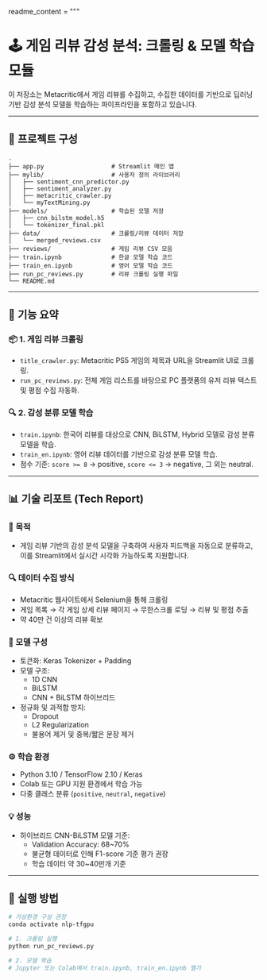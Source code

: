 
readme_content = """
# 🕹️ 게임 리뷰 감성 분석: 크롤링 & 모델 학습 모듈

이 저장소는 Metacritic에서 게임 리뷰를 수집하고, 수집한 데이터를 기반으로 딥러닝 기반 감성 분석 모델을 학습하는 파이프라인을 포함하고 있습니다.

---
## 📁 프로젝트 구성

```
.
├── app.py                   # Streamlit 메인 앱
├── mylib/                   # 사용자 정의 라이브러리
│   ├── sentiment_cnn_predictor.py
│   ├── sentiment_analyzer.py
│   ├── metacritic_crawler.py
│   └── myTextMining.py
├── models/                  # 학습된 모델 저장
│   ├── cnn_bilstm_model.h5
│   └── tokenizer_final.pkl
├── data/                    # 크롤링/리뷰 데이터 저장
│   └── merged_reviews.csv
├── reviews/                 # 게임 리뷰 CSV 모음
├── train.ipynb              # 한글 모델 학습 코드
├── train_en.ipynb           # 영어 모델 학습 코드
├── run_pc_reviews.py        # 리뷰 크롤링 실행 파일
└── README.md
```

---

## 🧩 기능 요약

### 📦 1. 게임 리뷰 크롤링

- `title_crawler.py`: Metacritic PS5 게임의 제목과 URL을 Streamlit UI로 크롤링.
- `run_pc_reviews.py`: 전체 게임 리스트를 바탕으로 PC 플랫폼의 유저 리뷰 텍스트 및 평점 수집 자동화.

### 🔍 2. 감성 분류 모델 학습

- `train.ipynb`: 한국어 리뷰를 대상으로 CNN, BiLSTM, Hybrid 모델로 감성 분류 모델을 학습.
- `train_en.ipynb`: 영어 리뷰 데이터를 기반으로 감성 분류 모델 학습.
- 점수 기준: `score >= 8` → positive, `score <= 3` → negative, 그 외는 neutral.

---

## 📊 기술 리포트 (Tech Report)

### 🎯 목적

- 게임 리뷰 기반의 감성 분석 모델을 구축하여 사용자 피드백을 자동으로 분류하고, 이를 Streamlit에서 실시간 시각화 가능하도록 지원합니다.

### 🔍 데이터 수집 방식

- Metacritic 웹사이트에서 Selenium을 통해 크롤링
- 게임 목록 → 각 게임 상세 리뷰 페이지 → 무한스크롤 로딩 → 리뷰 및 평점 추출
- 약 40만 건 이상의 리뷰 확보

### 🧠 모델 구성

- 토큰화: Keras Tokenizer + Padding
- 모델 구조:
  - 1D CNN
  - BiLSTM
  - CNN + BiLSTM 하이브리드
- 정규화 및 과적합 방지:
  - Dropout
  - L2 Regularization
  - 불용어 제거 및 중복/짧은 문장 제거

### ⚙️ 학습 환경

- Python 3.10 / TensorFlow 2.10 / Keras
- Colab 또는 GPU 지원 환경에서 학습 가능
- 다중 클래스 분류 (`positive`, `neutral`, `negative`)

### 💡 성능

- 하이브리드 CNN-BiLSTM 모델 기준:
  - Validation Accuracy: 68~70%
  - 불균형 데이터로 인해 F1-score 기준 평가 권장
  - 학습 데이터 약 30~40만개 기준

---

## 🚀 실행 방법

```bash
# 가상환경 구성 권장
conda activate nlp-tfgpu

# 1. 크롤링 실행
python run_pc_reviews.py

# 2. 모델 학습
# Jupyter 또는 Colab에서 train.ipynb, train_en.ipynb 열기
